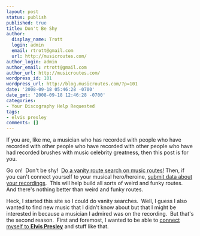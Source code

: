 ```yaml
---
layout: post
status: publish
published: true
title: Don't Be Shy
author:
  display_name: Trott
  login: admin
  email: rtrott@gmail.com
  url: http://musicroutes.com/
author_login: admin
author_email: rtrott@gmail.com
author_url: http://musicroutes.com/
wordpress_id: 101
wordpress_url: http://blog.musicroutes.com/?p=101
date: '2008-09-18 05:46:28 -0700'
date_gmt: '2008-09-18 12:46:28 -0700'
categories:
- Your Discography Help Requested
tags:
- elvis presley
comments: []
---
```

<p>If you are, like me, a musician who has recorded with people who have recorded with other people who have recorded with other people who have had recorded brushes with music celebrity greatness, then this post is for you.</p>
<p>Go on!  Don't be shy!  <a href="http://musicroutes.com/route.php" target="_blank">Do a vanity route search on music routes!</a> Then, if you can't connect yourself to your musical hero/heroine, <a href="http://musicroutes.com/add.php" target="_blank">submit data about your recordings</a>.  This will help build all sorts of weird and funky routes.  And there's nothing better than weird and funky routes.</p>
<p>Heck, I started this site so I could do vanity searches.  Well, I guess I also wanted to find new music that I didn't know about but that I might be interested in because a musician I admired was on the recording.  But that's the second reason.  First and foremost, I wanted to be able to <a href="http://musicroutes.com/route.php?musicianName=Rich+Trott&musicianName2=Elvis+Presley" target="_blank">connect myself to <strong>Elvis Presley</strong></a> and stuff like that.</p>

